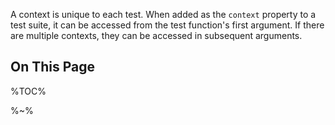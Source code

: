 A context is unique to each test. When added as the `context` property to a test suite, it can be accessed from the test function's first argument. If there are multiple contexts, they can be accessed in subsequent arguments.

## On This Page

%TOC%

%~%

<!-- Test suite context cannot be updated from within tests (only its state when using a function). -->